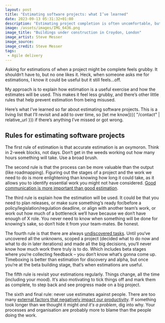 ```yaml
---
layout: post
title: "Estimating software projects: what I’ve learned"
date: 2023-09-13 05:31:32+01:00
description: "Estimating project completion is often uncomfortable, but it’s valuable when done right. Here’s what I’ve learned so far about software project estimation."
image: /assets/images/IMG_6436.png
image_title: "Buildings under construction in Croydon, London"
image_artist: Steve Messer
image_source:
image_credit: Steve Messer
tags:
 - Agile delivery
---
```


Asking for estimations of when a project might be complete feels grubby. It shouldn‘t have to, but no one likes it. Heck, when someone asks me for estimations, I know it could be useful but it still feels...off. 

My approach is to explain how estimation is a useful exercise and how the estimates will be used. This makes it feel less grubby, and there’s other little rules that help prevent estimation from being misused.

Here’s what I’ve learned so far about estimating software projects. This is a living list that I’ll revisit and add to over time, so [let me know]({{ "/contact" | relative_url }}) if there’s anything I’ve missed or got wrong.

## Rules for estimating software projects

The first rule of estimation is that accurate estimation is an oxymoron. Think in 2-week blocks, not days. Don‘t get in the weeds working out how many hours something will take. Use a broad brush.

The second rule is that the process can be more valuable than the output (like roadmapping). Figuring out the stages of a project and the work we need to do is more enlightening than knowing how long it could take, as it allows you to identify essential work you might not have considered. [Good communication is more important than good estimation](https://blog.pragmaticengineer.com/yes-you-should-estimate/).

The third rule is explain how the estimation will be used. It could be that you need to plan releases, or make sure something‘s ready for/before a policy/legislation/regulation deadline, or align with another team‘s work, or work out how much of a bottleneck we‘ll have because we don‘t have enough of X role. You never need to know when something will be done for knowing‘s sake, so don‘t hide it from your team-mates. Be honest.

The fourth rule is that there are always [undiscovered tasks](https://basecamp.com/shapeup/3.4-chapter-13#the-tasks-that-arent-there). Until you‘ve uncovered all the unknowns, scoped a project (decided what to do now and what to do in later iterations) and made all the big decisions, you‘ll never know how much work there truly is to do. Which includes beta stages where you‘re collecting feedback – you don‘t know what‘s gonna come up. Timeboxing is better than estimation for discovery and alpha, but once you‘re at the beta building stage, that‘s when estimations are useful. 

The fifth rule is revisit your estimations regularly. Things change, all the time (including your mood). It‘s also motivating to tick things off and mark them as complete, to step back and see progress made on a big project. 

The sixth and final rule: never use estimates against people. There are too many [external factors that negatively impact our productivity](https://cutlefish.substack.com/p/tbm-240-the-ultimate-guide-to-developer). If something took longer than we thought it might _and it‘s a problem_, dig into why. Your processes and organisation are probably more to blame than the people doing the work. 
